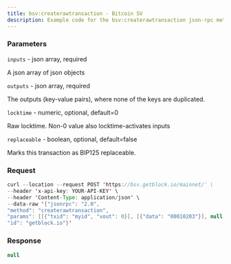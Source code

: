 ```yaml
---
title: bsv:createrawtransaction - Bitcoin SV
description: Example code for the bsv:createrawtransaction json-rpc method. Сomplete guide on how to use bsv:createrawtransaction json-rpc in GetBlock.io Web3 documentation.
---
```


### Parameters


`inputs` - json array, required

A json array of json objects

`outputs` - json array, required

The outputs (key-value pairs), where none of the keys are duplicated.

`locktime` - numeric, optional, default=0

Raw locktime. Non-0 value also locktime-activates inputs

`replaceable` - boolean, optional, default=false

Marks this transaction as BIP125 replaceable.

### Request

``` java
curl --location --request POST 'https://bsv.getblock.io/mainnet/' \ 
--header 'x-api-key: YOUR-API-KEY' \ 
--header 'Content-Type: application/json' \ 
--data-raw '{"jsonrpc": "2.0",
"method": "createrawtransaction",
"params": [[{"txid": "myid", "vout": 0}], [{"data": "00010203"}], null, null],
"id": "getblock.io"}'
```

###  Response

``` java
null
```

